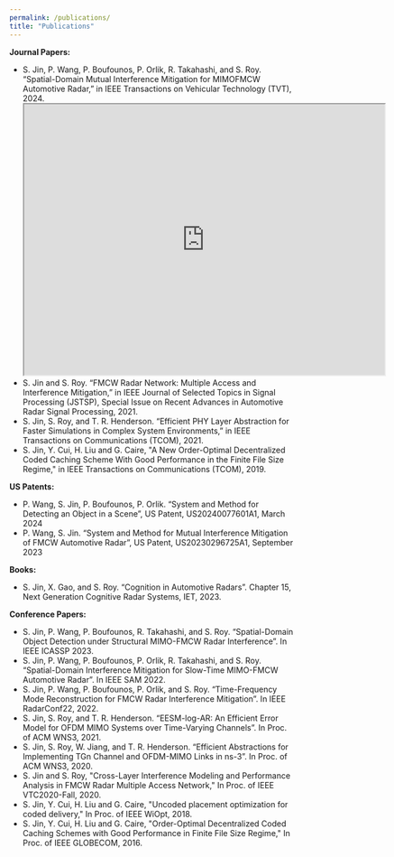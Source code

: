 ```yaml
---
permalink: /publications/
title: "Publications"
---
```


**Journal Papers:**
- S. Jin, P. Wang, P. Boufounos, P. Orlik, R. Takahashi, and S. Roy. “Spatial-Domain Mutual Interference Mitigation for MIMOFMCW
Automotive Radar,” in IEEE Transactions on Vehicular Technology (TVT), 2024.
  <iframe src="https://drive.google.com/file/d/1ptCX9sBf74aHiO08kfAQOEUdKrxJiLff/preview" width="640" height="480" allow="autoplay"></iframe>
- S. Jin and S. Roy. “FMCW Radar Network: Multiple Access and Interference Mitigation,” in IEEE Journal of Selected Topics
in Signal Processing (JSTSP), Special Issue on Recent Advances in Automotive Radar Signal Processing, 2021.
- S. Jin, S. Roy, and T. R. Henderson. “Efficient PHY Layer Abstraction for Faster Simulations in Complex System
Environments,” in IEEE Transactions on Communications (TCOM), 2021.
- S. Jin, Y. Cui, H. Liu and G. Caire, "A New Order-Optimal Decentralized Coded Caching Scheme With Good Performance in
the Finite File Size Regime," in IEEE Transactions on Communications (TCOM), 2019.

**US Patents:**
- P. Wang, S. Jin, P. Boufounos, P. Orlik. “System and Method for Detecting an Object in a Scene”, US Patent,
US20240077601A1, March 2024
- P. Wang, S. Jin. “System and Method for Mutual Interference Mitigation of FMCW Automotive Radar”, US Patent,
US20230296725A1, September 2023

**Books:**
- S. Jin, X. Gao, and S. Roy. “Cognition in Automotive Radars”. Chapter 15, Next Generation Cognitive Radar Systems, IET, 2023.

**Conference Papers:**
- S. Jin, P. Wang, P. Boufounos, R. Takahashi, and S. Roy. “Spatial-Domain Object Detection under Structural MIMO-FMCW
Radar Interference”. In IEEE ICASSP 2023.
- S. Jin, P. Wang, P. Boufounos, P. Orlik, R. Takahashi, and S. Roy. “Spatial-Domain Interference Mitigation for Slow-Time
MIMO-FMCW Automotive Radar”. In IEEE SAM 2022.
- S. Jin, P. Wang, P. Boufounos, P. Orlik, and S. Roy. “Time-Frequency Mode Reconstruction for FMCW Radar Interference
Mitigation”. In IEEE RadarConf22, 2022.
- S. Jin, S. Roy, and T. R. Henderson. “EESM-log-AR: An Efficient Error Model for OFDM MIMO Systems over Time-Varying
Channels”. In Proc. of ACM WNS3, 2021.
- S. Jin, S. Roy, W. Jiang, and T. R. Henderson. “Efficient Abstractions for Implementing TGn Channel and OFDM-MIMO Links
in ns-3”. In Proc. of ACM WNS3, 2020.
- S. Jin and S. Roy, "Cross-Layer Interference Modeling and Performance Analysis in FMCW Radar Multiple Access Network,"
In Proc. of IEEE VTC2020-Fall, 2020.
- S. Jin, Y. Cui, H. Liu and G. Caire, "Uncoded placement optimization for coded delivery," In Proc. of IEEE WiOpt, 2018.
- S. Jin, Y. Cui, H. Liu and G. Caire, "Order-Optimal Decentralized Coded Caching Schemes with Good Performance in Finite
File Size Regime," In Proc. of IEEE GLOBECOM, 2016.
